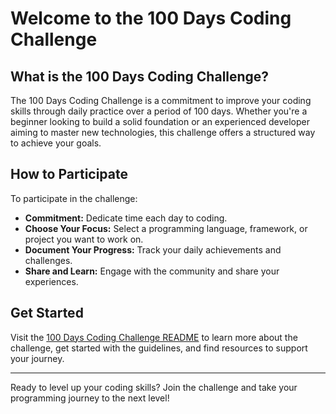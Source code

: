 # Welcome to the 100 Days Coding Challenge

## What is the 100 Days Coding Challenge?

The 100 Days Coding Challenge is a commitment to improve your coding skills through daily practice over a period of 100 days. Whether you're a beginner looking to build a solid foundation or an experienced developer aiming to master new technologies, this challenge offers a structured way to achieve your goals.

## How to Participate

To participate in the challenge:

- **Commitment:** Dedicate time each day to coding.
- **Choose Your Focus:** Select a programming language, framework, or project you want to work on.
- **Document Your Progress:** Track your daily achievements and challenges.
- **Share and Learn:** Engage with the community and share your experiences.

## Get Started

Visit the [100 Days Coding Challenge README](100%20days%20of%20coding/README.md) to learn more about the challenge, get started with the guidelines, and find resources to support your journey.

---

Ready to level up your coding skills? Join the challenge and take your programming journey to the next level!
